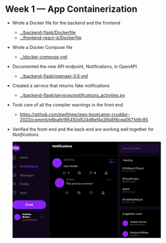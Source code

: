 # Week 1 — App Containerization

* Wrote a Docker file for the backend and the frontend

    * [../backend-flask/Dockerfile](../backend-flask/Dockerfile)
    * [../frontend-react-js/Dockerfile](../frontend-react-js/Dockerfile)

* Wrote a Docker Compose file

    * [../docker-compose.yml](../docker-compose.yml)

* Documented the new API endpoint, Notifications, in OpenAPI

    * [../backend-flask/openapi-3.0.yml](../backend-flask/openapi-3.0.yml)

* Created a service that returns fake notifications

    * [../backend-flask/services/notifications_activities.py](../backend-flask/services/notifications_activities.py)

* Took care of all the compiler warnings in the front end

    * https://github.com/pwilthew/aws-bootcamp-cruddur-2023/commit/e8bafe195450d524d6ef4e26b8f8cea0671d9c85

* Verified the front-end and the back-end are working well together for *Notifications*

    ![](images/notifications-front.png)
